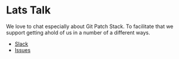 # Lats Talk

We love to chat especially about Git Patch Stack. To facilitate that we support
getting ahold of us in a number of a different ways.

- [Slack](https://join.slack.com/t/gitpatchstack/shared_invite/zt-1bubjt6wg-QrvG9aBGniyZ0aPH9BcB4g)
- [Issues](http://github.com/uptech/git-ps-rs/issues)
